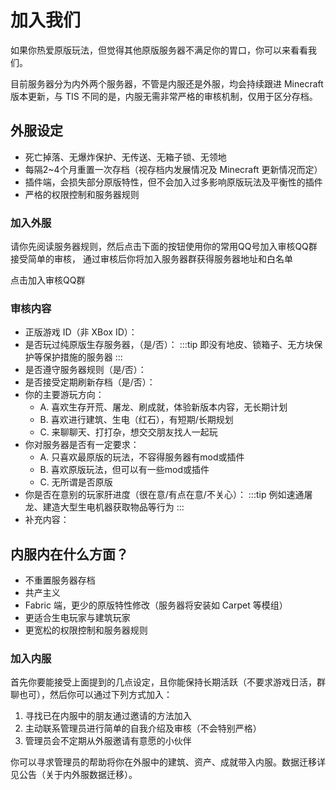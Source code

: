 # 加入我们

如果你热爱原版玩法，但觉得其他原版服务器不满足你的胃口，你可以来看看我们。

目前服务器分为内外两个服务器，不管是内服还是外服，均会持续跟进 Minecraft 版本更新，与
TIS 不同的是，内服无需非常严格的审核机制，仅用于区分存档。

## 外服设定

- 死亡掉落、无爆炸保护、无传送、无箱子锁、无领地
- 每隔2~4个月重置一次存档（视存档内发展情况及 Minecraft 更新情况而定）
- 插件端，会损失部分原版特性，但不会加入过多影响原版玩法及平衡性的插件
- 严格的权限控制和服务器规则

### 加入外服

请你先阅读服务器规则，然后点击下面的按钮使用你的常用QQ号加入审核QQ群接受简单的审核，
通过审核后你将加入服务器群获得服务器地址和白名单

<h-button href="">点击加入审核QQ群</h-button>

### 审核内容

- 正版游戏 ID（非 XBox ID）：
- 是否玩过纯原版生存服务器，（是/否）：
  :::tip
  即没有地皮、锁箱子、无方块保护等保护措施的服务器
  :::
- 是否遵守服务器规则（是/否）：
- 是否接受定期刷新存档（是/否）：
- 你的主要游玩方向：
  - A. 喜欢生存开荒、屠龙、刷成就，体验新版本内容，无长期计划
  - B. 喜欢进行建筑、生电（红石），有短期/长期规划
  - C. 来聊聊天、打打杂，想交交朋友找人一起玩
- 你对服务器是否有一定要求：
  - A. 只喜欢最原版的玩法，不容得服务器有mod或插件
  - B. 喜欢原版玩法，但可以有一些mod或插件
  - C. 无所谓是否原版
- 你是否在意别的玩家肝进度（很在意/有点在意/不关心）：
  :::tip
  例如速通屠龙、建造大型生电机器获取物品等行为
  :::
- 补充内容：

## 内服内在什么方面？

- 不重置服务器存档
- 共产主义
- Fabric 端，更少的原版特性修改（服务器将安装如 Carpet 等模组）
- 更适合生电玩家与建筑玩家
- 更宽松的权限控制和服务器规则

### 加入内服

首先你要能接受上面提到的几点设定，且你能保持长期活跃（不要求游戏日活，群聊也可），然后你可以通过下列方式加入：

1. 寻找已在内服中的朋友通过邀请的方法加入
2. 主动联系管理员进行简单的自我介绍及审核（不会特别严格）
3. 管理员会不定期从外服邀请有意愿的小伙伴

你可以寻求管理员的帮助将你在外服中的建筑、资产、成就带入内服。数据迁移详见公告（关于内外服数据迁移）。

